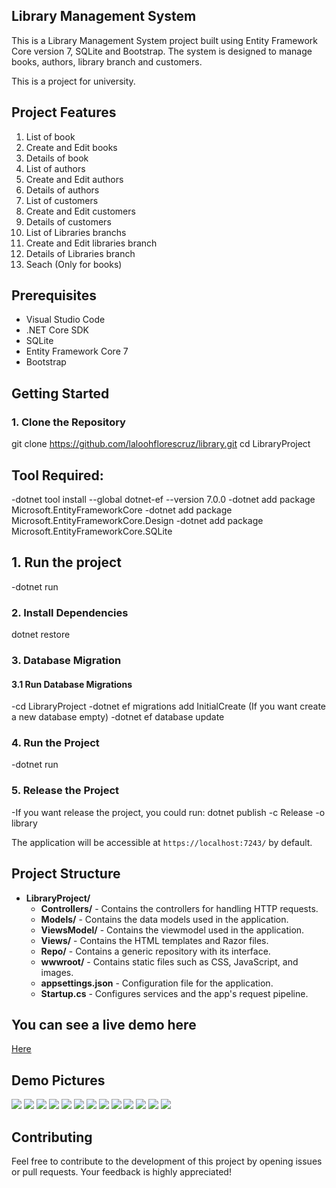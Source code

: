## Library Management System

This is a Library Management System project built using  Entity Framework Core version 7, SQLite and Bootstrap. The system is designed to manage books, authors, library branch and customers.

This is a project for university.

## Project Features
1. List of book
2. Create and Edit books
3. Details of book 
4. List of authors
5. Create and Edit authors
6. Details of authors 
7. List of customers
8. Create and Edit customers
9. Details of customers
10. List of Libraries branchs
11. Create and Edit libraries branch
12. Details of Libraries branch
13. Seach (Only for books)


## Prerequisites
- Visual Studio Code
- .NET Core SDK
- SQLite
- Entity Framework Core 7
- Bootstrap

## Getting Started

### 1. Clone the Repository

git clone https://github.com/laloohflorescruz/library.git
cd LibraryProject

## Tool Required:
-dotnet tool install --global dotnet-ef --version 7.0.0
-dotnet add package Microsoft.EntityFrameworkCore
-dotnet add package Microsoft.EntityFrameworkCore.Design
-dotnet add package Microsoft.EntityFrameworkCore.SQLite  

 
## 1. Run the project
-dotnet run 

### 2. Install Dependencies
dotnet restore

### 3. Database Migration

#### 3.1 Run Database Migrations

-cd LibraryProject
-dotnet ef migrations add InitialCreate (If you want create a new database empty)
-dotnet ef database update

### 4. Run the Project

-dotnet run

### 5. Release the Project

-If you want release the project, you could run: dotnet publish -c Release -o library



The application will be accessible at `https://localhost:7243/` by default.

## Project Structure

- **LibraryProject/**
  - **Controllers/** - Contains the controllers for handling HTTP requests.
  - **Models/** - Contains the data models used in the application.
  - **ViewsModel/** - Contains the viewmodel used in the application.
  - **Views/** - Contains the HTML templates and Razor files.
  - **Repo/** - Contains a generic repository with its interface.
  - **wwwroot/** - Contains static files such as CSS, JavaScript, and images.
  - **appsettings.json** - Configuration file for the application.
  - **Startup.cs** - Configures services and the app's request pipeline.



## You can see a live demo here
[Here](https://www.eduardoflores.name/portfolio/LibraryManagement/)


## Demo Pictures

<img src="/LibraryProject/assets/img/01.png"/>
<img src="/LibraryProject/assets/img/02.png"/>
<img src="/LibraryProject/assets/img/03.png"/>
<img src="/LibraryProject/assets/img/04.png"/>
<img src="/LibraryProject/assets/img/05.png"/>
<img src="/LibraryProject/assets/img/06.png"/>
<img src="/LibraryProject/assets/img/07.png"/>
<img src="/LibraryProject/assets/img/08.png"/>
<img src="/LibraryProject/assets/img/09.png"/>
<img src="/LibraryProject/assets/img/10.png"/>
<img src="/LibraryProject/assets/img/11.png"/>
<img src="/LibraryProject/assets/img/12.png"/>
<img src="/LibraryProject/assets/img/13.png"/>


## Contributing
Feel free to contribute to the development of this project by opening issues or pull requests. Your feedback is highly appreciated!

